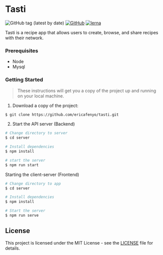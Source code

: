 # Tasti

![GitHub tag (latest by date)](https://img.shields.io/github/v/tag/ericafenyo/tasti?label=version) [![GitHub](https://img.shields.io/github/license/ericafenyo/tasti)]("https://github.com/ericafenyo/tasti/blob/feature/Tabs/LICENSE")
[![lerna](https://img.shields.io/badge/maintained%20with-lerna-cc00ff.svg)](https://lerna.js.org/)

Tasti is a recipe app that allows users to create, browse, and share recipes with their network.

### Prerequisites
* Node
* Mysql
  
### Getting Started
> These instructions will get you a copy of the project up and running on your local machine.

1. Download a copy of the project:

```bash
$ git clone https://github.com/ericafenyo/tasti.git
```

2. Start the API server (Backend)
```bash
# Change directory to server
$ cd server

# Install dependencies
$ npm install

# start the server
$ npm run start

```

Starting the client-server (Frontend)
```bash
# Change directory to app
$ cd server

# Install dependencies
$ npm install

# Start the server
$ npm run serve

```

## License
This project is licensed under the MIT License - see the [LICENSE](LICENSE) file for details.

